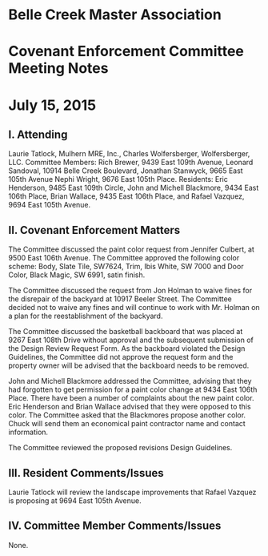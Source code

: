 # Belle Creek Master Association
# Covenant Enforcement Committee Meeting Notes
# July 15, 2015

## I. Attending
Laurie Tatlock, Mulhern MRE, Inc., Charles Wolfersberger, Wolfersberger, LLC.  Committee Members: Rich Brewer, 9439 East 109th Avenue, Leonard Sandoval, 10914 Belle Creek Boulevard, Jonathan Stanwyck, 9665 East 105th Avenue Nephi Wright, 9676 East 105th  Place.  Residents:  Eric Henderson, 9485 East 109th Circle, John and Michell Blackmore, 9434 East 106th Place, Brian Wallace, 9435 East 106th Place, and Rafael Vazquez, 9694 East 105th Avenue.

## II. Covenant Enforcement Matters
The Committee discussed the paint color request from Jennifer Culbert, at 9500 East 106th Avenue.  The Committee approved the following color scheme:  Body, Slate Tile, SW7624, Trim, Ibis White, SW 7000 and Door Color, Black Magic, SW 6991, satin finish.  

The Committee discussed the request from Jon Holman to waive fines for the disrepair of the backyard at 10917 Beeler Street.  The Committee decided not to waive any fines and will continue to work with Mr. Holman on a plan for the reestablishment of the backyard.

The Committee discussed the basketball backboard that was placed at 9267 East 108th Drive without approval and the subsequent submission of the Design Review Request Form.  As the backboard violated the Design Guidelines, the Committee did not approve the request form and the property owner will be advised that the backboard needs to be removed.  

John and Michell Blackmore addressed the Committee, advising that they had forgotten to get permission for a paint color change at 9434 East 106th Place.  There have been a number of complaints about the new paint color.  Eric Henderson and Brian Wallace advised that they were opposed to this color.   The Committee asked that the Blackmores propose another color.  Chuck will send them an economical paint contractor name and contact information.

The Committee reviewed the proposed revisions Design Guidelines.

## III. Resident Comments/Issues
Laurie Tatlock will review the landscape improvements that Rafael Vazquez is proposing at 9694 East 105th Avenue.

## IV. Committee Member Comments/Issues
None.
